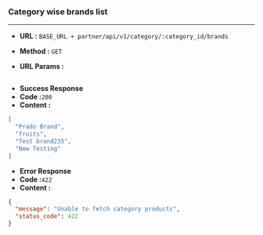 ### Category wise brands list
___

* **URL :** `BASE_URL + partner/api/v1/category/:category_id/brands`

* **Method :** `GET`

* **URL Params :**

```json
```
* **Success Response**
* **Code :**`200`
* **Content :**
```json
[
  "Prado Brand",
  "fruits",
  "Test brand235",
  "New Testing"
]
```
* **Error Response**
* **Code :**`422`
* **Content :**
```json
{
  "message": "Unable to fetch category products",
  "status_code": 422
}
```
